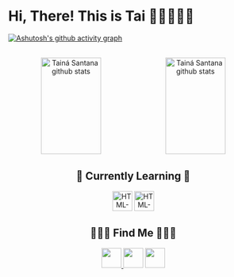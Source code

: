 <h1>Hi, There! This is Tai 🧝🏽‍♀️👋🏾 </h1> 

[![Ashutosh's github activity graph](https://github-readme-activity-graph.cyclic.app/graph?username=narakushi&bg_color=0d1117&color=DC143C&line=b13583&point=ff9494&area=true&hide_border=true)](https://github.com/ashutosh00710/github-readme-activity-graph)

<div align="center">  
  <br>
  <img width="49%" height="195px" src="https://github-readme-stats.vercel.app/api?username=narakushi&show_icons=true&count_private=true&hide_border=false&title_color=DC143C&icon_color=DC143C&text_color=FFB6C1&bg_color=0d1116" alt="Tainá Santana github stats" /> 
  <img width="49%" height="195px" src="https://github-readme-stats.vercel.app/api/top-langs/?username=narakushi&layout=compact&hide_border=false&title_color=DC143C&text_color=FFB6C1&bg_color=0d1117" alt="Tainá Santana github stats"/>
</div>

<div align="center">
  <h2>🌱 Currently Learning 🌱 </h2>
  <img height="40px" width="40px" src="https://cdn.jsdelivr.net/gh/devicons/devicon/icons/html5/html5-original.svg" alt="HTML-icone">  
  <img height="40px" width="40px" src="https://cdn.jsdelivr.net/gh/devicons/devicon/icons/css3/css3-original.svg" alt="HTML-icone"/>
</div>

<div align="center">
  <h2>🧝🏾‍♀️ Find Me 🧝🏾‍♀️</h2>
  <a href="https://instagram.com/nanacode_?igshid=ZDdkNTZiNTM=" target="_blank"><img height="40px" width="40px" src="https://cdn-icons-png.flaticon.com/512/2504/2504918.png"</a>
  <a href="https://myaccount.google.com/?utm_source=OGB&tab=mk&authuser=0&utm_medium=app" target="_blank"><img height="40px" width="40px" src="https://cdn-icons-png.flaticon.com/512/888/888853.png"></a>
    <a href="https://myaccount.google.com/?utm_source=OGB&tab=mk&authuser=0&utm_medium=app" target="_blank"><img height="40px" width="40px" src="https://cdn-icons-png.flaticon.com/512/2504/2504923.png"></a>
</div>

